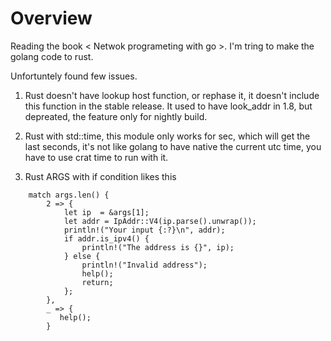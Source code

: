 # Overview

Reading the book < Netwok programeting with go >. I'm tring to make the golang code to rust.

Unfortuntely found few issues.

1. Rust doesn't have lookup host function, or rephase it, it doesn't include this function in the stable release. It used to have look_addr in 1.8, but depreated, the feature only for nightly build.

2. Rust with std::time, this module only works for sec, which will get the last seconds, it's not like golang to have native the current utc time, you have to use crat time to run with it.
3. Rust ARGS with if condition likes this

```
    match args.len() {
        2 => {
            let ip  = &args[1];
            let addr = IpAddr::V4(ip.parse().unwrap());
            println!("Your input {:?}\n", addr);
            if addr.is_ipv4() {
                println!("The address is {}", ip);
            } else {
                println!("Invalid address");
                help();
                return;
            };
        },
        _ => {
           help();
        }
```
